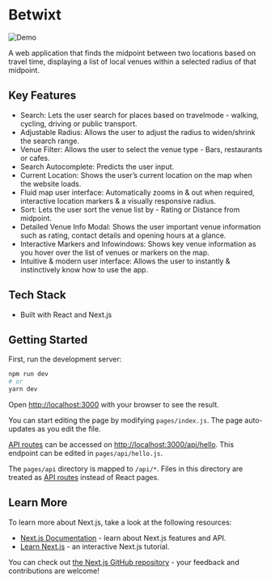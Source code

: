 # Betwixt

![Demo](https://camo.githubusercontent.com/c1d6bde4c15e1ba3b48abf961370124f0695191d9b0b663c18f261f24ecabae4/68747470733a2f2f6d656469612e67697068792e636f6d2f6d656469612f76396b6d54485273334344755a33346665682f67697068792e676966)

A web application that finds the midpoint between two locations based on travel time, displaying a list of local venues within a selected radius of that midpoint.

## Key Features

- Search: Lets the user search for places based on travelmode - walking, cycling, driving or public transport.
- Adjustable Radius: Allows the user to adjust the radius to widen/shrink the search range.
- Venue Filter: Allows the user to select the venue type - Bars, restaurants or cafes.
- Search Autocomplete: Predicts the user input.
- Current Location: Shows the user’s current location on the map when the website loads.
- Fluid map user interface: Automatically zooms in & out when required, interactive location markers & a visually responsive radius.
- Sort: Lets the user sort the venue list by - Rating or Distance from midpoint.
- Detailed Venue Info Modal: Shows the user important venue information such as rating, contact details and opening hours at a glance.
- Interactive Markers and Infowindows: Shows key venue information as you hover over the list of venues or markers on the map.
- Intuitive & modern user interface: Allows the user to instantly & instinctively know how to use the app.

## Tech Stack

- Built with React and Next.js

## Getting Started

First, run the development server:

```bash
npm run dev
# or
yarn dev
```

Open [http://localhost:3000](http://localhost:3000) with your browser to see the result.

You can start editing the page by modifying `pages/index.js`. The page auto-updates as you edit the file.

[API routes](https://nextjs.org/docs/api-routes/introduction) can be accessed on [http://localhost:3000/api/hello](http://localhost:3000/api/hello). This endpoint can be edited in `pages/api/hello.js`.

The `pages/api` directory is mapped to `/api/*`. Files in this directory are treated as [API routes](https://nextjs.org/docs/api-routes/introduction) instead of React pages.

## Learn More

To learn more about Next.js, take a look at the following resources:

- [Next.js Documentation](https://nextjs.org/docs) - learn about Next.js features and API.
- [Learn Next.js](https://nextjs.org/learn) - an interactive Next.js tutorial.

You can check out [the Next.js GitHub repository](https://github.com/vercel/next.js/) - your feedback and contributions are welcome!
